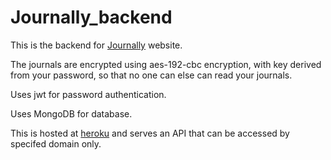 # Journally_backend

This is the backend for [Journally](https://arya-poudel.github.io/Journally_frontend/#/) website.

The journals are encrypted using aes-192-cbc encryption, with key derived from your password, so that no one can else can read your journals.

Uses jwt for password authentication.

Uses MongoDB for database.

This is hosted at [heroku](https://journally-backend.herokuapp.com/) and serves an API that can be accessed by specifed domain only.
